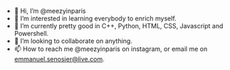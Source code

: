 * 👋 Hi, I’m @meezyinparis
* 👀 I’m interested in learning everybody to enrich myself.
* 🌱 I’m currently pretty good in C++, Python, HTML, CSS, Javascript and Powershell.
* 💞️ I’m looking to collaborate on anything.
* 📫 How to reach me @meezyinparis on instagram, or email me on emmanuel.senosier@live.com.

